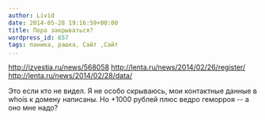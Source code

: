 ```yaml
---
author: Livid
date: 2014-05-28 19:16:59+00:00
title: Пора закрываться?
wordpress_id: 657
tags: паника, рашка, Сайт ,Сайт
...
```


<http://izvestia.ru/news/568058>
<http://lenta.ru/news/2014/02/26/register/>
<http://lenta.ru/news/2014/02/28/data/>

Это если кто не видел. Я не особо скрываюсь, мои контактные данные в
whois к домену написаны. Но +1000 рублей плюс ведро геморроя -- а оно
мне надо?
